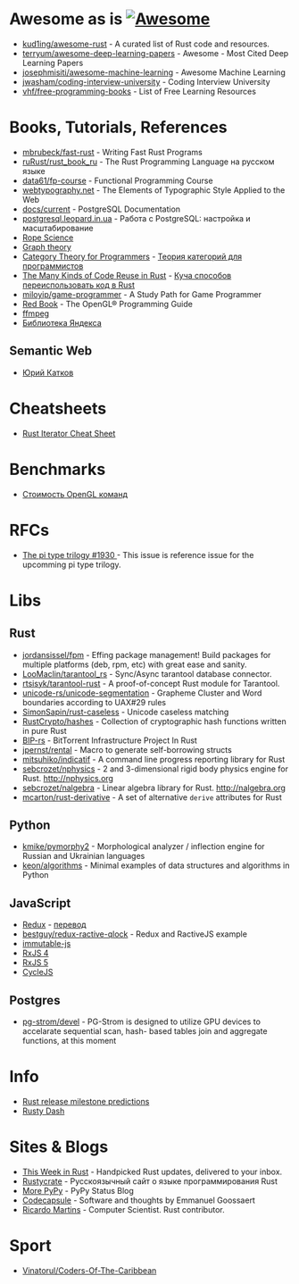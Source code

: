 # Awesome as is [![Awesome](https://cdn.rawgit.com/sindresorhus/awesome/d7305f38d29fed78fa85652e3a63e154dd8e8829/media/badge.svg)](https://github.com/sindresorhus/awesome)

* [kud1ing/awesome-rust](https://github.com/kud1ing/awesome-rust) -  A curated list of Rust code and resources.
* [terryum/awesome-deep-learning-papers](https://github.com/terryum/awesome-deep-learning-papers) - Awesome - Most Cited Deep Learning Papers
* [josephmisiti/awesome-machine-learning](https://github.com/josephmisiti/awesome-machine-learning) - Awesome Machine Learning
* [jwasham/coding-interview-university](https://github.com/jwasham/coding-interview-university) - Coding Interview University
* [vhf/free-programming-books](https://github.com/vhf/free-programming-books) - List of Free Learning Resources


# Books, Tutorials, References

* [mbrubeck/fast-rust](https://github.com/mbrubeck/fast-rust) - Writing Fast Rust Programs
* [ruRust/rust_book_ru](https://github.com/ruRust/rust_book_ru) - The Rust Programming Language на русском языке
* [data61/fp-course](https://github.com/data61/fp-course) - Functional Programming Course
* [webtypography.net](http://webtypography.net/) - The Elements of Typographic Style Applied to the Web
* [docs/current](https://www.postgresql.org/docs/current/static/index.html) - PostgreSQL Documentation
* [postgresql.leopard.in.ua](http://postgresql.leopard.in.ua/) - Работа с PostgreSQL: настройка и масштабирование
* [Rope Science](https://github.com/google/xi-editor/tree/master/doc/rope_science)
* [Graph theory](http://compalg.inf.elte.hu/~tony/Oktatas/TDK/FINAL/)
* [Category Theory for Programmers](https://bartoszmilewski.com/2014/10/28/category-theory-for-programmers-the-preface/) - [Теория категорий для программистов](https://habrahabr.ru/post/245797/)
* [The Many Kinds of Code Reuse in Rust](http://cglab.ca/~abeinges/blah/rust-reuse-and-recycle/) - [Куча способов переиспользовать код в Rust](https://habrahabr.ru/post/307616/)
* [miloyip/game-programmer](https://github.com/miloyip/game-programmer) - A Study Path for Game Programmer
* [Red Book](http://www.opengl-redbook.com/) - The OpenGL® Programming Guide
* [ffmpeg](http://help.ubuntu.ru/wiki/ffmpeg)
* [Библиотека Яндекса](https://events.yandex.ru/lib/talks/)

## Semantic Web

* [Юрий Катков](https://habrahabr.ru/users/ganqqwerty/topics/)


# Cheatsheets

* [Rust Iterator Cheat Sheet](https://danielkeep.github.io/itercheat_baked.html)


# Benchmarks

* [Стоимость OpenGL команд](http://www.gamedev.ru/code/articles/opengl_overhead)


# RFCs

* [The pi type trilogy #1930 ](https://github.com/rust-lang/rfcs/issues/1930) - This issue is reference issue for the upcomming pi type trilogy.


# Libs

## Rust

* [jordansissel/fpm](https://github.com/jordansissel/fpm) - Effing package management! Build packages for multiple platforms (deb, rpm, etc) with great ease and sanity.
* [LooMaclin/tarantool_rs](https://github.com/LooMaclin/tarantool_rs/) - Sync/Async tarantool database connector.
* [rtsisyk/tarantool-rust](https://github.com/rtsisyk/tarantool-rust) - A proof-of-concept Rust module for Tarantool.
* [unicode-rs/unicode-segmentation](https://github.com/unicode-rs/unicode-segmentation) - Grapheme Cluster and Word boundaries according to UAX#29 rules
* [SimonSapin/rust-caseless](https://github.com/SimonSapin/rust-caseless) - Unicode caseless matching
* [RustCrypto/hashes](https://github.com/RustCrypto/hashes) - Collection of cryptographic hash functions written in pure Rust
* [BIP-rs](https://github.com/GGist/bip-rs) - BitTorrent Infrastructure Project In Rust
* [jpernst/rental](https://github.com/jpernst/rental) - Macro to generate self-borrowing structs
* [mitsuhiko/indicatif](https://github.com/mitsuhiko/indicatif) - A command line progress reporting library for Rust
* [sebcrozet/nphysics](https://github.com/sebcrozet/nphysics) - 2 and 3-dimensional rigid body physics engine for Rust. http://nphysics.org
* [sebcrozet/nalgebra](https://github.com/sebcrozet/nalgebra) -  Linear algebra library for Rust. http://nalgebra.org
* [mcarton/rust-derivative](https://github.com/mcarton/rust-derivative) - A set of alternative `derive` attributes for Rust

## Python

* [kmike/pymorphy2](https://github.com/kmike/pymorphy2) - Morphological analyzer / inflection engine for Russian and Ukrainian languages
* [keon/algorithms](https://github.com/keon/algorithms) -  Minimal examples of data structures and algorithms in Python


## JavaScript

* [Redux](http://redux.js.org/) - [перевод](https://www.gitbook.com/book/rajdee/redux-in-russian/details)
* [bestguy/redux-ractive-qlock](https://github.com/bestguy/redux-ractive-qlock) - Redux and RactiveJS example
* [immutable-js](https://facebook.github.io/immutable-js/)
* [RxJS 4](https://github.com/Reactive-Extensions/RxJS)
* [RxJS 5](https://github.com/ReactiveX/RxJS)
* [CycleJS](https://cycle.js.org/getting-started.html)


## Postgres

* [pg-strom/devel](https://github.com/pg-strom/devel) - PG-Strom is designed to utilize GPU devices to accelarate sequential scan, hash- based tables join and aggregate functions, at this moment


# Info

* [Rust release milestone predictions](https://internals.rust-lang.org/t/rust-release-milestone-predictions/4591)
* [Rusty Dash](https://rusty-dash.com/)


# Sites & Blogs

* [This Week in Rust](https://this-week-in-rust.org/) - Handpicked Rust updates, delivered to your inbox.
* [Rustycrate](https://rustycrate.ru/) - Русскоязычный сайт о языке программирования Rust
* [More PyPy](https://morepypy.blogspot.com/) - PyPy Status Blog
* [Codecapsule](http://codecapsule.com/) - Software and thoughts by Emmanuel Goossaert
* [Ricardo Martins](https://ricardomartins.cc/) -  Computer Scientist. Rust contributor.


# Sport

* [Vinatorul/Coders-Of-The-Caribbean](https://github.com/Vinatorul/Coders-Of-The-Caribbean)

